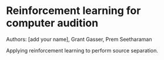 # Reinforcement learning for computer audition

Authors: [add your name], Grant Gasser, Prem Seetharaman

Applying reinforcement learning to perform source separation.
